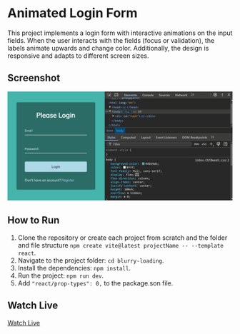 # Animated Login Form

This project implements a login form with interactive animations on the input fields. When the user interacts with the fields (focus or validation), the labels animate upwards and change color. Additionally, the design is responsive and adapts to different screen sizes.

## Screenshot

![animated-login-form-demo](./animated-login-form-demo.gif)

## How to Run

1. Clone the repository or create each project from scratch and the folder and file structure `npm create vite@latest projectName -- --template react`.
2. Navigate to the project folder: `cd blurry-loading`.
3. Install the dependencies: `npm install`.
4. Run the project: `npm run dev`.
5. Add `"react/prop-types": 0,` to the package.son file.

## Watch Live

[Watch Live](https://animated-login-form-ten.vercel.app/)
